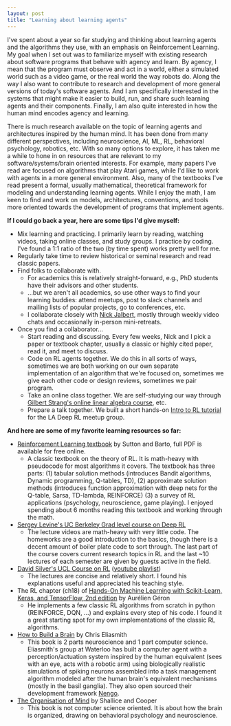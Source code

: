 ```yaml
---
layout: post
title: "Learning about learning agents"
---
```


I've spent about a year so far studying and thinking about learning agents and the algorithms they use, with an emphasis on Reinforcement Learning. My goal when I set out was to familiarize myself with existing research about software programs that behave with agency and learn. By agency, I mean that the program must observe and act in a world, either a simulated world such as a video game, or the real world the way robots do. Along the way I also want to contribute to research and development of more general versions of today's software agents. And I am specifically interested in the systems that might make it easier to build, run, and share such learning agents and their components. Finally, I am also quite interested in how the human mind encodes agency and learning.

There is much research available on the topic of learning agents and architectures inspired by the human mind. It has been done from many different perspectives, including neuroscience, AI, ML, RL, behavioral psychology, robotics, etc. With so many options to explore, it has taken me a while to hone in on resources that are relevant to my software/systems/brain oriented interests. For example, many papers I've read are focused on algorithms that play Atari games, while I'd like to work with agents in a more general environment. Also, many of the textbooks I've read present a formal, usually mathematical, theoretical framework for modeling and understanding learning agents. While I enjoy the math, I am keen to find and work on models, architectures, conventions, and tools more oriented towards the development of programs that implement agents. 


**If I could go back a year, here are some tips I'd give myself:**

* Mix learning and practicing. I primarily learn by reading, watching videos, taking online classes, and study groups. I practice by coding. I've found a 1:1 ratio of the two (by time spent) works pretty well for me.
* Regularly take time to review historical or seminal research and read classic papers.
* Find folks to collaborate with.
    * For academics this is relatively straight-forward, e.g., PhD students have their advisors and other students.
    * ...but we aren't all academics, so use other ways to find your learning buddies: attend meetups, post to slack channels and mailing lists of popular projects, go to conferences, etc.
    * I collaborate closely with [Nick Jalbert](https://nickjalbert.github.io/), mostly through weekly video chats and occasionally in-person mini-retreats.
* Once you find a collaborator...
    * Start reading and discussing. Every few weeks, Nick and I pick a paper or textbook chapter, usually a classic or highly cited paper, read it, and meet to discuss.
    * Code on RL agents together. We do this in all sorts of ways, sometimes we are both working on our own separate implementation of an algorithm that we're focused on, sometimes we give each other code or design reviews, sometimes we pair program.
    * Take an online class together. We are self-studying our way through [Gilbert Strang's online linear algebra course](https://ocw.mit.edu/courses/mathematics/18-06sc-linear-algebra-fall-2011/), etc.
    * Prepare a talk together. We built a short hands-on [Intro to RL tutorial](https://www.meetup.com/LA-Deep-RL/events/268096321/) for the LA Deep RL meetup group.


**And here are some of my favorite learning resources so far:**

* [Reinforcement Learning textbook](http://www.incompleteideas.net/book/the-book-2nd.html) by Sutton and Barto, full PDF is available for free online.
    * A classic textbook on the theory of RL. It is math-heavy with pseudocode for most algorithms it covers. The textbook has three parts: (1) tabular solution methods (introduces Bandit algorithms, Dynamic programming, Q-tables, TD), (2) approximate solution methods (introduces function approximation with deep nets for the Q-table, Sarsa, TD-lambda, REINFORCE) (3) a survey of RL applications (psychology, neuroscience, game playing). I enjoyed spending about 6 months reading this textbook and working through the math.
* [Sergey Levine's UC Berkeley Grad level course  on Deep RL](http://rail.eecs.berkeley.edu/deeprlcourse/)
    * The lecture videos are math-heavy with very little code. The homeworks are a good introduction to the basics, though there is a decent amount of boiler plate code to sort through. The last part of the course covers current research topics in RL and the last ~10 lectures of each semester are given by guests active in the field.
* [David Silver's UCL Course on RL](https://www.davidsilver.uk/teaching/) ([youtube playlist](https://www.youtube.com/playlist?list=PLqYmG7hTraZDM-OYHWgPebj2MfCFzFObQ))
    * The lectures are concise and relatively short. I found his explanations useful and appreciated his teaching style.
* The RL chapter (ch18) of [Hands-On Machine Learning with Scikit-Learn, Keras, and TensorFlow, 2nd edition](https://www.oreilly.com/library/view/hands-on-machine-learning/9781492032632/) by Aurélien Géron
    * He implements a few classic RL algorithms from scratch in python (REINFORCE, DQN, ...) and explains every step of his code. I found it a great starting spot for my own implementations of the classic RL algorithms.
* [How to Build a Brain](https://www.oxfordscholarship.com/view/10.1093/acprof:oso/9780199794546.001.0001/acprof-9780199794546) by Chris Eliasmith
    * This book is 2 parts neuroscience and 1 part computer science. Eliasmith's group at Waterloo has built a computer agent with a perception/actuation system inspired by the human equivalent (sees with an eye, acts with a robotic arm) using biologically realistic simulations of spiking neurons assembled into a task management algorithm modeled after the human brain's equivalent mechanisms (mostly in the basil ganglia). They also open sourced their development framework [Nengo](https://www.nengo.ai/).
* [The Organisation of Mind](https://www.amazon.com/Organisation-Mind-Tim-Shallice/dp/0199579245) by Shallice and Cooper
     * This book is not computer science oriented. It is about how the brain is organized, drawing on behavioral psychology and neuroscience.
